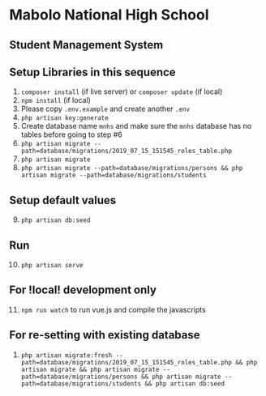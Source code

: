 # Mabolo National High School   
## Student Management System   

## Setup Libraries in this sequence  

1. `composer install` (if live server) or `composer update` (if local)    
2. `npm install` (if local)     
3.  Please copy `.env.example` and create another `.env`  
4. `php artisan key:generate`   
5. Create database name `mnhs` and make sure the `mnhs` database has no tables before going to step #6      
6. `php artisan migrate --path=database/migrations/2019_07_15_151545_roles_table.php`  
7. `php artisan migrate`  
8. `php artisan migrate --path=database/migrations/persons && php artisan migrate --path=database/migrations/students`   


## Setup default values  
9. `php artisan db:seed`       

## Run  
10. `php artisan serve`  


## For !local! development only  
11. `npm run watch` to run vue.js and compile the javascripts   


## For re-setting with existing database  
1. `php artisan migrate:fresh --path=database/migrations/2019_07_15_151545_roles_table.php && php artisan migrate && php artisan migrate --path=database/migrations/persons && php artisan migrate --path=database/migrations/students && php artisan db:seed`  
